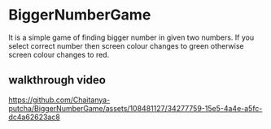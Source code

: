 # BiggerNumberGame
It is a simple game of finding bigger number in given two numbers. If you select correct number then screen colour changes to green otherwise screen
colour changes to red.
## walkthrough video
https://github.com/Chaitanya-putcha/BiggerNumberGame/assets/108481127/34277759-15e5-4a4e-a5fc-dc4a62623ac8
